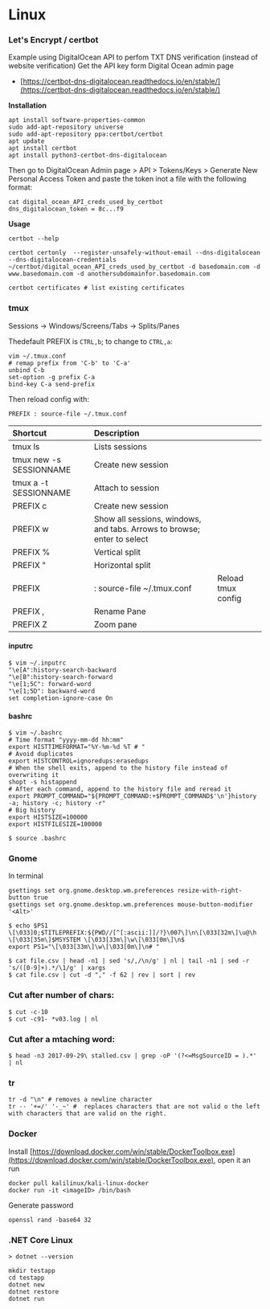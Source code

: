 # Linux



### Let's Encrypt / certbot

Example using DigitalOcean API to perfom TXT DNS verification \(instead of website verification\) Get the API key form Digital Ocean admin page

* [https://certbot-dns-digitalocean.readthedocs.io/en/stable/](https://certbot-dns-digitalocean.readthedocs.io/en/stable/) 

**Installation**

```text
apt install software-properties-common
sudo add-apt-repository universe
sudo add-apt-repository ppa:certbot/certbot
apt update
apt install certbot
apt install python3-certbot-dns-digitalocean
```

Then go to DigitalOcean Admin page &gt; API &gt; Tokens/Keys &gt; Generate New Personal Access Token and paste the token inot a file with the following format:

```text
cat digital_ocean_API_creds_used_by_certbot
dns_digitalocean_token = 8c...f9
```

**Usage**

```text
certbot --help

certbot certonly  --register-unsafely-without-email --dns-digitalocean --dns-digitalocean-credentials ~/certbot/digital_ocean_API_creds_used_by_certbot -d basedomain.com -d www.basedomain.com -d anothersubdomainfor.basedomain.com

certbot certificates # list existing certificates
```

### tmux

Sessions -&gt; Windows/Screens/Tabs -&gt; Splits/Panes

Thedefault PREFIX is `CTRL,b`; to change to `CTRL,a`:

```text
vim ~/.tmux.conf
# remap prefix from 'C-b' to 'C-a'
unbind C-b
set-option -g prefix C-a
bind-key C-a send-prefix
```

Then reload config with:

```text
PREFIX : source-file ~/.tmux.conf
```

| Shortcut | Description |  |
| :--- | :--- | :--- |
| tmux ls | Lists sessions |  |
| tmux new -s SESSIONNAME | Create new session |  |
| tmux a -t SESSIONNAME | Attach to session |  |
| PREFIX c | Create new session |  |
| PREFIX w | Show all sessions, windows, and tabs. Arrows to browse; enter to select |  |
| PREFIX % | Vertical split |  |
| PREFIX " | Horizontal split |  |
| PREFIX | : source-file ~/.tmux.conf | Reload tmux config |
| PREFIX , | Rename Pane |  |
| PREFIX Z | Zoom pane |  |

#### inputrc

```text
$ vim ~/.inputrc
"\e[A":history-search-backward
"\e[B":history-search-forward
"\e[1;5C": forward-word
"\e[1;5D": backward-word
set completion-ignore-case On
```

#### bashrc

```text
$ vim ~/.bashrc
# Time format "yyyy-mm-dd hh:mm"
export HISTTIMEFORMAT="%Y-%m-%d %T # "
# Avoid duplicates
export HISTCONTROL=ignoredups:erasedups
# When the shell exits, append to the history file instead of overwriting it
shopt -s histappend
# After each command, append to the history file and reread it
export PROMPT_COMMAND="${PROMPT_COMMAND:+$PROMPT_COMMAND$'\n'}history -a; history -c; history -r"
# Big history
export HISTSIZE=100000
export HISTFILESIZE=100000

$ source .bashrc
```

### Gnome

In terminal

```text
gsettings set org.gnome.desktop.wm.preferences resize-with-right-button true
gsettings set org.gnome.desktop.wm.preferences mouse-button-modifier '<Alt>'
```

```text
$ echo $PS1
\[\033]0;$TITLEPREFIX:${PWD//[^[:ascii:]]/?}\007\]\n\[\033[32m\]\u@\h \[\033[35m\]$MSYSTEM \[\033[33m\]\w\[\033[0m\]\n$
export PS1="\[\033[33m\]\w\[\033[0m\]\n# "
```

```text
$ cat file.csv | head -n1 | sed 's/,/\n/g' | nl | tail -n1 | sed -r 's/([0-9]+).*/\1/g' | xargs
$ cat file.csv | cut -d "," -f 62 | rev | sort | rev
```

### Cut after number of chars:

```text
$ cut -c-10
$ cut -c91- *v03.log | nl
```

### Cut after a mtaching word:

```text
$ head -n3 2017-09-29\ stalled.csv | grep -oP '(?<=MsgSourceID = ).*' | nl
```

### tr

```text
tr -d "\n" # removes a newline character
tr -- '+=/' '-_~' #  replaces characters that are not valid o the left with characters that are valid on the right.
```

### Docker

Install [https://download.docker.com/win/stable/DockerToolbox.exe](https://download.docker.com/win/stable/DockerToolbox.exe), open it an run

```text
docker pull kalilinux/kali-linux-docker
docker run -it <imageID> /bin/bash
```

Generate password

```text
openssl rand -base64 32
```

### .NET Core Linux

```text
> dotnet --version
```

```text
mkdir testapp
cd testapp
dotnet new 
dotnet restore
dotnet run
```

